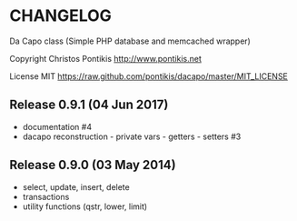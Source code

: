 CHANGELOG
========

Da Capo class (Simple PHP database and memcached wrapper)

Copyright Christos Pontikis http://www.pontikis.net

License MIT https://raw.github.com/pontikis/dacapo/master/MIT_LICENSE



Release 0.9.1 (04 Jun 2017)
---------------------------
* documentation #4
* dacapo reconstruction - private vars - getters - setters #3


Release 0.9.0 (03 May 2014)
---------------------------
* select, update, insert, delete
* transactions
* utility functions (qstr, lower, limit)
